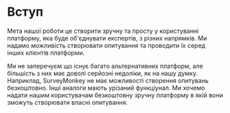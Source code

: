 # Вступ

Мета нашої роботи це створити зручну та просту у користуванні платформу, 
яка буде об'єднувати експертів, з різних напрямків. Ми надамо можливість 
створювати опитування та проводити їх серед інших клієнтів платформи.

Ми не заперечуєм що існує багато альтернативних платформ, але більшість з них 
має доволі серйозні недоліки, як на нашу думку. Наприклад, SurveyMonkey не має 
можливості створення опитувань безкоштовно. Інші аналоги мають урізаний функціунал. Ми 
хочемо надати нашим користувачам безкоштовну зручну платформу в якій вони зможуть 
створювати власні опитування. 